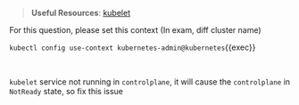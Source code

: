 
> <strong>Useful Resources</strong>: [kubelet](https://kubernetes.io/docs/reference/command-line-tools-reference/kubelet/)

For this question, please set this context (In exam, diff cluster name)

`kubectl config use-context kubernetes-admin@kubernetes`{{exec}}

<br>


`kubelet` service not running in `controlplane`, it will cause the `controlplane` in `NotReady` state, so fix this issue